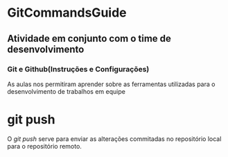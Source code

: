 # GitCommandsGuide
## Atividade em conjunto com o time de desenvolvimento
### Git e Github(Instruções e Configurações)
As aulas nos permitiram aprender sobre as ferramentas utilizadas para o desenvolvimento de trabalhos em equipe




# git push
O *git push* serve para enviar as alterações commitadas no repositório local para o repositório remoto.